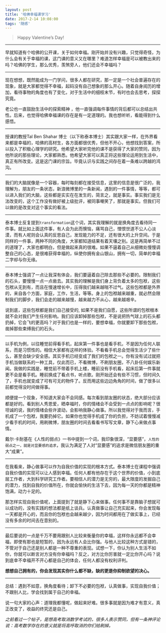 ```yaml
---
layout: post
title: '哈佛幸福课学习'
date: 2017-2-14 10:08:00
tags: '随感'
---
```


> Happy Valentine’s Day!

------

早就知道有个哈佛的公开课，关于如何幸福。刚开始并没有兴趣，只觉得奇怪，为什么会有关于幸福的课，这门课的意义又在哪里？难道怎样幸福是可以被教出来的吗？哈佛的学生，那么优秀，羡煞旁人，他们还会不幸福吗？

------

现在想想，既然能成为一门学问，很多人都在研究，那一定是一个社会普遍存在的现象，就是大家都觉得不幸福，起码没有自己想象的那么开心。随着自身阅历的增加，看待事物的角度也有了变化，对于生活中的细枝末节，有时也会去思考，探探究竟。 

老公也一直鼓励生活中的探索精神 ，他一直强调每件事情的背后都可以总结出共性。后来，也觉得哈佛幸福课的存在是有一定道理的。我也想听听，看能得到什么感悟。

------


授课的教授Tal Ben Shahar 博士（以下称泰本博士）其实跟大家一样，在外界看来都是幸福的，哈佛的高材生，各方面都很优秀，但他不开心，他想找到答案，所以投入了积极心理学的研究。他希望大家听完他的课不是获得了大家的赞同，因为他所说的那些理论，大家都熟悉。他希望大家可以真正将这些理论运用到生活中，真正有所改变。这是这门课的宗旨。毕竟认识与实践之间存在着一条难以跨越的鸿沟。

-------

我们的大脑就像是一个容器，每时每刻都在接受信息，这里的信息是很广泛的，我理解为，朋友的一条状态，新浪微博里的一条新闻，遇到的一件事情，等等，都可以进入我们的大脑，这些都是实实在在发生的，简言之，就是事实。事实我们是无法改变的，这个工作没有做好被上级批评，被同事嘲笑了，那就是事实。但我们可以做的是改变对这个事实的看法。

------------

泰本博士反复提到```transformation```这个词，其实我理解的就是换角度去看待同一件事。就比如上面这件事，有人会为此而懊恼，痛骂自己，憎恨世道不公人心淡漠，而有人呢则会认真的反思自己，发现能力的不足，还有很大的上升空间。于是同样的一件事，两种不同的角度，大家都知道结果有着天壤之别。这是再简单不过的道理了，大家也都明白，但是做起来真的很难。如果不逼着自己从细微处慢慢调整自己的心态，是很难获得幸福的，纵使你拥有金山银山，拥有一切，简单的幸福二字却与你无缘。

------------


泰本博士强调了一点让我深有体会，我们要逼着自己除去那些不必要的。限制我们的石头，要慢慢一点一点凿去。其实我的理解是我们身上背负着太多的包袱，这些包袱从无到有，而且在慢速增长中，压得我们越来越喘不过气。这些包袱都是外界的，来自各个方面，家庭，工作，生活，等等。身上的包袱越来越重，就必然会限制我们的脚步，我们会走的越来越慢，越来越力不从心，越来越艰辛。

说到底，这些包袱都是我们自己接受的, 如果不是我们自愿，这些所谓的包袱根本就不会对我们产生任何影响。我们应该卸掉那些包袱，不是说把热气球上的石头都扔掉，它会飞的更高吗？对于我们也是一样的，要想幸福，你就要卸下那些包袱，凿掉那些束缚我们的石头。


---------

以手机为例，以往睡觉前得看手机，起床第一件事也是看手机，不是因为任何人联系，而是习惯性的。相信大家都有这样的体验。不看看手机总会觉得生活少了些什么，甚至会缺少安全感。其实手机已经变成了我们的包袱之一。你有没有试过就把手机当做联系的一种工具，仅此而已，不看微博，不刷朋友圈，不八卦任何娱乐新闻。我做的实践是，睡觉前不带着手机上楼，睡前没有手机看，起床后第一件事就更不会是看手机。睡前换成了看点书，听点歌。刚开始还会有些不习惯，但时间久了，手机也就变成了可有可无的物件了。反而用这些边边角角的时间，做了很多以前都觉得没时间做得事。

顺便提一个现象，不知道大家会不会同感。每次看到朋友圈的状态，绝大部分应该都是好的。看到别人秀恩爱，晒幸福时，你的情绪会不会受到一点点的影响呢？很坦诚的说，我的情绪会些许波动，会影响我静心做事。所以我觉得对于我而言，手机成了一个包袱，我要扔掉它。如果你也觉得手机成了你的负担，不妨试着慢慢减少看手机的时间，用刷微博，朋友圈的时间去看看书写写文章，静下心来做点事情。


戴尔·卡耐基在《人性的弱点》一书中提到一个词，我印象很深，“显要感”，```人性的弱点之一，就是对显要感的追求```，我认为满足了人对“显要感”的追求是微信朋友圈的重大“成果”。

-------------

在我看来，静心做事可以作为自我价值的实现的根本方式。泰本博士在课程中强调自我价值的实现可以让人感到幸福。任何人都有他存在于这个世界的价值，小到底层工作者，大到科学研究工作者。要相信人的潜力是无穷的，最大限度的发掘自己的潜力，找到自我的价值所在，你就会愉快的生活下去，因为每一天的你都是精神饱满，动力十足的。

那怎样实现自我价值呢，上面提到了就是静下心来做事。任何事不是靠脑子想就可以成功的，没有实践的想法都是纸上谈兵。认真做事让自己充实起来，你会发现每一天都是开心的，而且你的包袱也会越来越少，因为时间都用在了做实事上，已经没有多余的时间去在意别的。


-----------

最后要说的一点是千万不要用跟别人比较来衡量你的幸福，这样你永远都不会幸福，即使有那也是短暂的，因为永远有人会比你强。与他人比较这种方式是错的，不管对于自己还是别人都是一种不尊重的表现。试想一下，你认为别人生活不如你，你就可以断言对方没有你幸福吗？反之，对方比你厉害就一定比你开心吗？说到底幸不幸福开不开心都是自己的体会，任何人都没有权利评判。

**想想自己拥有的，你会发现其实你什么都不缺，缺的更是你抑制欲望的决心。**

-------------





总结：遇到不如意，换角度看待；卸下不必要的包袱，认真做事，实现自我价值；不跟别人比，学会找到属于自己的幸福。


说一句大家的心声：道理我都懂呢，做起来好难。很多事就是因为难才有意义，真正改变了，收益的终究还是自己。

_之前看过一个帖子，是想高考取消数学考试的，很多人表示赞同，但有一条神评论说：高考数学存在的意义就是将高呼取消的你们给刷掉。_





